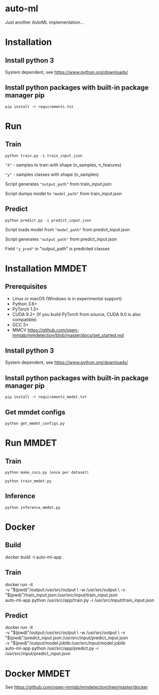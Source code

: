 # auto-ml
Just another AutoML implementation...

# Installation
## Install python 3
System dependent, see https://www.python.org/downloads/

## Install python packages with built-in package manager pip
```
pip install -r requirements.txt
```

# Run
## Train
```
python train.py -i train_input.json
```
```"X"``` - samples to train with shape (n_samples, n_features)

```"y"``` - samples classes with shape (n_samples)

Script generates ```"output_path"``` from train_input.json

Script dumps model to ```"model_path"``` from train_input.json

## Predict
```
python predict.py -i predict_input.json
```
Script loads model from ```"model_path"``` from predict_input.json

Script generates ```"output_path"``` from predict_input.json

Field ```"y_pred"``` in "output_path" is predicted classes

# Installation MMDET
## Prerequisites
* Linux or macOS (Windows is in experimental support)
* Python 3.6+
* PyTorch 1.3+
* CUDA 9.2+ (If you build PyTorch from source, CUDA 9.0 is also compatible)
* GCC 5+
* MMCV
https://github.com/open-mmlab/mmdetection/blob/master/docs/get_started.md

## Install python 3
System dependent, see https://www.python.org/downloads/

## Install python packages with built-in package manager pip
```
pip install -r requirements_mmdet.txt
```
## Get mmdet configs
```
python get_mmdet_configs.py
```

# Run MMDET
## Train
```
python make_coco.py (once per dataset)

python train_mmdet.py
```

## Inference
```
python inference_mmdet.py
```

# Docker

## Build 

docker build -t auto-ml-app .

## Train 

docker run -it \
-v "$(pwd)"/output:/usr/src/output \
-w /usr/src/output \
-v "$(pwd)"/train_input.json:/usr/src/input/train_input.json \
auto-ml-app python /usr/src/app/train.py -i /usr/src/input/train_input.json


## Predict 

docker run -it \
-v "$(pwd)"/output:/usr/src/output \
-w /usr/src/output \
-v "$(pwd)"/predict_input.json:/usr/src/input/predict_input.json \
-v "$(pwd)"/output/model.joblib:/usr/src/input/model.joblib \
auto-ml-app python /usr/src/app/predict.py -i /usr/src/input/predict_input.json

# Docker MMDET
See https://github.com/open-mmlab/mmdetection/tree/master/docker
